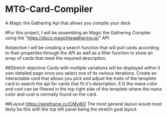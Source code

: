 # MTG-Card-Compiler
A Magic the Gathering Api that allows you compile your deck

#For this project, I will be assembling an Magic the Gathering Compiler using the "https://docs.magicthegathering.io/" API

#objective
I will be creating a search function that will pull cards according to their properties through the API as well as a filter function to show an array of cards that meet the required description. 

##Stretch objective
Cards with multiple variations will be displayed within it own detailed page once you select one of its various iterations.
Create an interactable card that allows you pick and adjust the traits of the templete card to search the api for cards that fit it's description. E.G the mana color and cost can be filtered in the top right side of the templete where the mana color and cost is normally found on the card.

##Layout
https://wireframe.cc/CMvi6O
The most general layout would most likely be this with the top left panel being the stretch goal layout.
